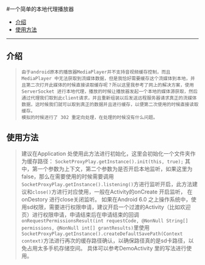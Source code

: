 #一个简单的本地代理播放器
*	[介绍](#1)
*	[使用方法](#2)


----------
##	 <span id = "1">介绍</span>
>     由于android原本的播放器MediaPlayer并不支持音视频缓存控制，而且MediaPlayer 中无法获取到流媒体数据，但是我恰好需要缓存这个流媒体到本地，并且第二次打开此媒体的时候直接读取缓存呢？所以这里我参考了网上的解决方案，使用ServerSocket 进行本地代理，播放的时候让播放器发起一个本地的媒体源获取，然后通过代理我们取到此client请求，并且重新组装以后发送远程服务器请求真正的流媒体数据，这时候我们就可以取到真正的数据并且进行缓存，以便第二次使用的时候直接读取缓存。
>     模拟的时候进行了 302 重定向处理，在处理的时候没有什么问题。

##	<span id = "2">使用方法</span>
>    建议在Application 处使用此方法进行初始化，这里会初始化一个文件夹作为缓存路径：
>    `SocketProxyPlay.getInstance().init(this, true);`
>    其中，第一个参数为上下文，第二个参数为是否开启本地监听，如果这里为false，那么在需要使用的时候需要调用`SocketProxyPlay.getInstance().listening()`方进行监听开启，此方法建议和`close()`方进行对应使用，一般在Activity的onCreate 开启监听， 在 onDestory 进行close关闭监听。
>    如果在Android 6.0 之上操作系统中，使用sd权限，需要进行权限申请，建议开启一个过渡的Activity（比如欢迎页）进行权限申请，申请结束后在申请结束的回调` onRequestPermissionsResult(int requestCode, @NonNull String[] permissions, @NonNull int[] grantResults) `里使用 `SocketProxyPlay.getInstance().createDefaultSavePath(Context context)`方法进行再次的缓存路径确认，以确保路径真的是sd卡路径，以免占用太多手机存储空间。
>    具体可以参考DemoActivity 里的写法进行使用。

